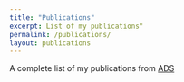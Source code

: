 ```yaml
---
title: "Publications"
excerpt: List of my publications"
permalink: /publications/
layout: publications
---
```


A complete list of my publications from [ADS](https://ui.adsabs.harvard.edu/search/q=author%3A(%22toloza%2C%20o.%22%20OR%20%22toloza%2C%20odette%22)&sort=date%20desc%2C%20bibcode%20desc&p_=0)
